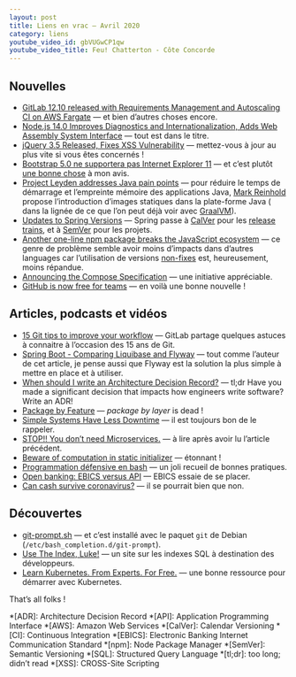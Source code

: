 ```yaml
---
layout: post
title: Liens en vrac — Avril 2020
category: liens
youtube_video_id: gbVUGwCP1qw
youtube_video_title: Feu! Chatterton - Côte Concorde
---
```


## Nouvelles

* [GitLab 12.10 released with Requirements Management and Autoscaling CI on AWS Fargate](https://about.gitlab.com/releases/2020/04/22/gitlab-12-10-released/)
  — et bien d’autres choses encore.
* [Node.js 14.0 Improves Diagnostics and Internationalization, Adds Web Assembly System Interface](https://www.infoq.com/news/2020/04/node-js-14-release/)
  — tout est dans le titre.
* [jQuery 3.5 Released, Fixes XSS Vulnerability](https://www.infoq.com/news/2020/04/jquery-35-xss-vulnerability-fix/)
  — mettez-vous à jour au plus vite si vous êtes concernés !
* [Bootstrap 5.0 ne supportera pas Internet Explorer 11](https://www.programmez.com/actualites/bootstrap-50-ne-supportera-pas-internet-explorer-11-30444)
  — et c’est
  plutôt [une bonne chose](https://techcommunity.microsoft.com/t5/windows-it-pro-blog/the-perils-of-using-internet-explorer-as-your-default-browser/ba-p/331732)
  à mon avis.
* [Project Leyden addresses Java pain points](https://www.infoworld.com/article/3540709/project-leyden-addresses-java-pain-points.html)
  — pour réduire le temps de démarrage et l’empreinte mémoire des applications Java,
  [Mark Reinhold](https://twitter.com/mreinhold) propose l’introduction d’images statiques dans la plate-forme Java (
  dans la lignée de ce que l’on peut déjà voir avec [GraalVM](https://www.graalvm.org/)).
* [Updates to Spring Versions](https://spring.io/blog/2020/04/30/updates-to-spring-versions)
  — Spring passe à [CalVer](https://calver.org/) pour
  les [release trains](https://en.wikipedia.org/wiki/Software_versioning#Release_train), et
  à [SemVer](https://semver.org/) pour les projets.
* [Another one-line npm package breaks the JavaScript ecosystem](https://www.zdnet.com/article/another-one-line-npm-package-breaks-the-javascript-ecosystem/)
  — ce genre de problème semble avoir moins d’impacts dans d’autres languages car l’utilisation de
  versions [non-fixes](https://docs.npmjs.com/about-semantic-versioning#using-semantic-versioning-to-specify-update-types-your-package-can-accept)
  est, heureusement, moins répandue.
* [Announcing the Compose Specification](https://www.docker.com/blog/announcing-the-compose-specification/)
  — une initiative appréciable.
* [GitHub is now free for teams](https://github.blog/2020-04-14-github-is-now-free-for-teams/)
  — en voilà une bonne nouvelle !

## Articles, podcasts et vidéos

* [15 Git tips to improve your workflow](https://about.gitlab.com/blog/2020/04/07/15-git-tips-improve-workflow/)
  — GitLab partage quelques astuces à connaitre à l’occasion des 15 ans de Git.
* [Spring Boot - Comparing Liquibase and Flyway](https://4lex.nz/2020/04/spring-boot-database-migrations)
  — tout comme l’auteur de cet article, je pense aussi que Flyway est la solution la plus simple à mettre en place et à
  utiliser.
* [When should I write an Architecture Decision Record?](https://labs.spotify.com/2020/04/14/when-should-i-write-an-architecture-decision-record/)
  — tl;dr Have you made a significant decision that impacts how engineers write software? Write an ADR!
* [Package by Feature](https://phauer.com/2020/package-by-feature/)
  — _package by layer_ is dead !
* [Simple Systems Have Less Downtime](https://www.gkogan.co/blog/simple-systems/?r=0)
  — il est toujours bon de le rappeler.
* [STOP!! You don’t need Microservices.](https://medium.com/swlh/stop-you-dont-need-microservices-dc732d70b3e0)
  — à lire après avoir lu l’article précédent.
* [Beware of computation in static initializer](https://pangin.pro/posts/computation-in-static-initializer)
  — étonnant !
* [Programmation défensive en bash](https://blog.seboss666.info/2020/04/programmation-defensive-en-bash/)
  — un joli recueil de bonnes pratiques.
* [Open banking: EBICS versus API](https://www.ebicsblog.com/2020/04/open-banking-ebics-versus-api.html)
  — EBICS essaie de se placer.
* [Can cash survive coronavirus?](https://www.thersa.org/discover/publications-and-articles/rsa-blogs/2020/04/cash-survive-coronavirus)
  — il se pourrait bien que non.

## Découvertes

* [git-prompt.sh](https://github.com/git/git/blob/master/contrib/completion/git-prompt.sh)
  — et c’est installé avec le paquet `git` de Debian (`/etc/bash_completion.d/git-prompt`).
* [Use The Index, Luke!](https://use-the-index-luke.com/)
  — un site sur les indexes SQL à destination des développeurs.
* [Learn Kubernetes. From Experts. For Free.](https://kube.academy/)
  — une bonne ressource pour démarrer avec Kubernetes.

That’s all folks !

<!-- prettier-ignore-start -->
*[ADR]: Architecture Decision Record
*[API]: Application Programming Interface
*[AWS]: Amazon Web Services
*[CalVer]: Calendar Versioning
*[CI]: Continuous Integration
*[EBICS]: Electronic Banking Internet Communication Standard
*[npm]: Node Package Manager
*[SemVer]: Semantic Versioning
*[SQL]: Structured Query Language
*[tl;dr]: too long; didn’t read
*[XSS]: CROSS-Site Scripting
<!-- prettier-ignore-end -->
